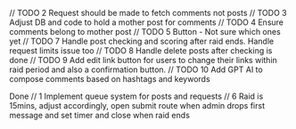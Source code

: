 // TODO 2 Request should be made to fetch comments not posts
// TODO 3 Adjust DB and code to hold a mother post for comments
// TODO 4 Ensure comments belong to mother post
// TODO 5 Button - Not sure which ones yet
// TODO 7 Handle post checking and scoring after raid ends. Handle request limits issue too
// TODO 8 Handle delete posts after checking is done
// TODO 9 Add edit link button for users to change their links within raid period and also a confirmation button.
// TODO 10 Add GPT AI to compose comments based on hashtags and keywords

Done
// 1 Implement queue system for posts and requests
// 6 Raid is 15mins, adjust accordingly, open submit route when admin drops first message and set timer and close when raid ends

